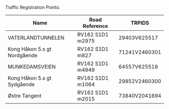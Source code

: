 Traffic Registration Points:

| Name                         | Road Reference   | TRPIDS        |
| ---------------------------- | ---------------- | ------------- |
| VATERLANDTUNNELEN            | RV162 S1D1 m2975 | 29403V625517  |
| Kong Håkon 5.s gt Nordgående | RV162 S1D1 m827  | 71241V2460301 |
| MUNKEDAMSVEIEN               | RV162 S1D1 m4949 | 64557V625518  |
| Kong Håkon 5.s gt Sydgående  | RV162 S1D1 m1064 | 29852V2460300 |
| Østre Tangent                | RV162 S1D1 m2015 | 73840V2041694 |

